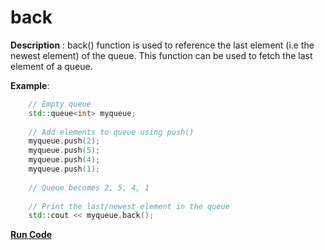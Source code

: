 # back

**Description** : back() function is used to reference the last element (i.e the newest element) of the queue. This function can be used to fetch the last element of a queue.

**Example**:
```cpp
    // Empty queue
    std::queue<int> myqueue;
    
    // Add elements to queue using push()
    myqueue.push(2);
    myqueue.push(5);
    myqueue.push(4);
    myqueue.push(1);
    
    // Queue becomes 2, 5, 4, 1
    
    // Print the last/newest element in the queue
    std::cout << myqueue.back();
```
**[Run Code](https://rextester.com/MJAK44967)**
